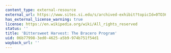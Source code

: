```yaml
---
content_type: external-resource
external_url: https://www.sites.si.edu/s/archived-exhibit?topicId=0TO36000000L5N3GAK
has_external_license_warning: true
license: https://en.wikipedia.org/wiki/All_rights_reserved
status: ''
title: 'Bittersweet Harvest: The Bracero Program'
uid: 06b77998-3ed0-4625-a5b9-974b751f54d1
wayback_url: ''
---
```

